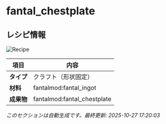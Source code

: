 # fantal_chestplate



<!-- 🔄 自動生成: 編集しないでください -->

## レシピ情報

![Recipe](../../recipe_images/items/fantal_chestplate.png)

| 項目 | 内容 |
|---|---|
| **タイプ** | クラフト（形状固定） |
| **材料** | fantalmod:fantal_ingot |
| **成果物** | fantalmod:fantal_chestplate |

_このセクションは自動生成です。最終更新: 2025-10-27 17:20:03_
<!-- /🔄 自動生成 -->
